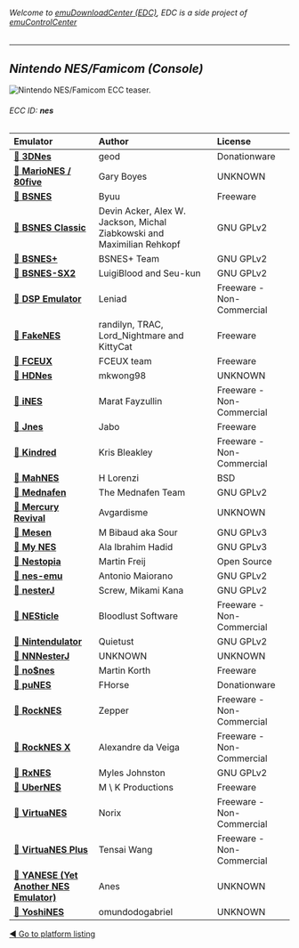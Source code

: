 ###### Welcome to [emuDownloadCenter (EDC)](https://github.com/PhoenixInteractiveNL/emuDownloadCenter/wiki/), EDC is a side project of [emuControlCenter](https://github.com/PhoenixInteractiveNL/emuControlCenter/wiki/)
***
## _Nintendo NES/Famicom (Console)_
![](https://raw.githubusercontent.com/wiki/PhoenixInteractiveNL/emuDownloadCenter/images_platform/ecc_nes_teaser.png "Nintendo NES/Famicom ECC teaser.")
###### ECC ID: **nes**

| Emulator   | Author      | License     |
|:-----------|:------------|:------------|
| [:file_folder: **3DNes**](https://github.com/PhoenixInteractiveNL/emuDownloadCenter/wiki/Emulator-3dnes#menu) | geod | Donationware |
| [:file_folder: **MarioNES / 80five**](https://github.com/PhoenixInteractiveNL/emuDownloadCenter/wiki/Emulator-80five#menu) | Gary Boyes | UNKNOWN |
| [:file_folder: **BSNES**](https://github.com/PhoenixInteractiveNL/emuDownloadCenter/wiki/Emulator-bsnes#menu) | Byuu | Freeware |
| [:file_folder: **BSNES Classic**](https://github.com/PhoenixInteractiveNL/emuDownloadCenter/wiki/Emulator-bsnesclassic#menu) | Devin Acker, Alex W. Jackson, Michal Ziabkowski and Maximilian Rehkopf | GNU GPLv2 |
| [:file_folder: **BSNES+**](https://github.com/PhoenixInteractiveNL/emuDownloadCenter/wiki/Emulator-bsnesplus#menu) | BSNES+ Team | GNU GPLv2 |
| [:file_folder: **BSNES-SX2**](https://github.com/PhoenixInteractiveNL/emuDownloadCenter/wiki/Emulator-bsnessx2#menu) | LuigiBlood and Seu-kun | GNU GPLv2 |
| [:file_folder: **DSP Emulator**](https://github.com/PhoenixInteractiveNL/emuDownloadCenter/wiki/Emulator-dsp#menu) | Leniad | Freeware - Non-Commercial |
| [:file_folder: **FakeNES**](https://github.com/PhoenixInteractiveNL/emuDownloadCenter/wiki/Emulator-fakenes#menu) | randilyn, TRAC, Lord_Nightmare and KittyCat | Freeware |
| [:file_folder: **FCEUX**](https://github.com/PhoenixInteractiveNL/emuDownloadCenter/wiki/Emulator-fceux#menu) | FCEUX team | Freeware |
| [:file_folder: **HDNes**](https://github.com/PhoenixInteractiveNL/emuDownloadCenter/wiki/Emulator-hdnes#menu) | mkwong98 | UNKNOWN |
| [:file_folder: **iNES**](https://github.com/PhoenixInteractiveNL/emuDownloadCenter/wiki/Emulator-ines#menu) | Marat Fayzullin | Freeware - Non-Commercial |
| [:file_folder: **Jnes**](https://github.com/PhoenixInteractiveNL/emuDownloadCenter/wiki/Emulator-jnes#menu) | Jabo | Freeware |
| [:file_folder: **Kindred**](https://github.com/PhoenixInteractiveNL/emuDownloadCenter/wiki/Emulator-kindred#menu) | Kris Bleakley | Freeware - Non-Commercial |
| [:file_folder: **MahNES**](https://github.com/PhoenixInteractiveNL/emuDownloadCenter/wiki/Emulator-mahnes#menu) | H Lorenzi | BSD |
| [:file_folder: **Mednafen**](https://github.com/PhoenixInteractiveNL/emuDownloadCenter/wiki/Emulator-mednafen#menu) | The Mednafen Team | GNU GPLv2 |
| [:file_folder: **Mercury Revival**](https://github.com/PhoenixInteractiveNL/emuDownloadCenter/wiki/Emulator-mercury#menu) | Avgardisme | UNKNOWN |
| [:file_folder: **Mesen**](https://github.com/PhoenixInteractiveNL/emuDownloadCenter/wiki/Emulator-mesen#menu) | M Bibaud aka Sour | GNU GPLv3 |
| [:file_folder: **My NES**](https://github.com/PhoenixInteractiveNL/emuDownloadCenter/wiki/Emulator-mynes#menu) | Ala Ibrahim Hadid | GNU GPLv3 |
| [:file_folder: **Nestopia**](https://github.com/PhoenixInteractiveNL/emuDownloadCenter/wiki/Emulator-nestopia#menu) | Martin Freij | Open Source |
| [:file_folder: **nes-emu**](https://github.com/PhoenixInteractiveNL/emuDownloadCenter/wiki/Emulator-nesemu#menu) | Antonio Maiorano | GNU GPLv2 |
| [:file_folder: **nesterJ**](https://github.com/PhoenixInteractiveNL/emuDownloadCenter/wiki/Emulator-nesterj#menu) | Screw, Mikami Kana | GNU GPLv2 |
| [:file_folder: **NESticle**](https://github.com/PhoenixInteractiveNL/emuDownloadCenter/wiki/Emulator-nesticle#menu) | Bloodlust Software | Freeware - Non-Commercial |
| [:file_folder: **Nintendulator**](https://github.com/PhoenixInteractiveNL/emuDownloadCenter/wiki/Emulator-nintendulator#menu) | Quietust | GNU GPLv2 |
| [:file_folder: **NNNesterJ**](https://github.com/PhoenixInteractiveNL/emuDownloadCenter/wiki/Emulator-nnnesterj#menu) | UNKNOWN | UNKNOWN |
| [:file_folder: **no$nes**](https://github.com/PhoenixInteractiveNL/emuDownloadCenter/wiki/Emulator-nones#menu) | Martin Korth | Freeware |
| [:file_folder: **puNES**](https://github.com/PhoenixInteractiveNL/emuDownloadCenter/wiki/Emulator-punes#menu) | FHorse | Donationware |
| [:file_folder: **RockNES**](https://github.com/PhoenixInteractiveNL/emuDownloadCenter/wiki/Emulator-rocknes#menu) | Zepper | Freeware - Non-Commercial |
| [:file_folder: **RockNES X**](https://github.com/PhoenixInteractiveNL/emuDownloadCenter/wiki/Emulator-rocknesx#menu) | Alexandre da Veiga | Freeware - Non-Commercial |
| [:file_folder: **RxNES**](https://github.com/PhoenixInteractiveNL/emuDownloadCenter/wiki/Emulator-rxnes#menu) | Myles Johnston | GNU GPLv2 |
| [:file_folder: **UberNES**](https://github.com/PhoenixInteractiveNL/emuDownloadCenter/wiki/Emulator-ubernes#menu) | M \ K Productions | Freeware |
| [:file_folder: **VirtuaNES**](https://github.com/PhoenixInteractiveNL/emuDownloadCenter/wiki/Emulator-virtuanes#menu) | Norix | Freeware - Non-Commercial |
| [:file_folder: **VirtuaNES Plus**](https://github.com/PhoenixInteractiveNL/emuDownloadCenter/wiki/Emulator-virtuanesplus#menu) | Tensai Wang | Freeware - Non-Commercial |
| [:file_folder: **YANESE (Yet Another NES Emulator)**](https://github.com/PhoenixInteractiveNL/emuDownloadCenter/wiki/Emulator-yanese#menu) | Anes | UNKNOWN |
| [:file_folder: **YoshiNES**](https://github.com/PhoenixInteractiveNL/emuDownloadCenter/wiki/Emulator-yoshines#menu) | omundodogabriel | UNKNOWN |

[:arrow_backward: Go to platform listing](https://github.com/PhoenixInteractiveNL/emuDownloadCenter/wiki/EDC-Platform-List)
